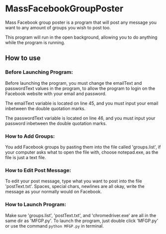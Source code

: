 # MassFacebookGroupPoster

Mass Facebook group poster is a program that will post any message you want to any amount of groups you wish to post too.

This program will run in the open background, allowing you to do anything while the program is running.

## How to use

### Before Launching Program:
Before launching the program, you must change the emailText and passwordText values in the program, to allow the program to login on the Facebook website with your email and password.

The emailText variable is located on line 45, and you must input your email inbetween the double quotation marks.

The passwordText variable is located on line 46, and you must input your password inbetween the double quotation marks.

### How to Add Groups:
You add Facebook groups by pasting them into the file called 'groups.list', if your computer asks what to open the file with, choose notepad.exe, as the file is just a text file.

### How to Edit Post Message:
To edit your post message, type what you want to post into the file 'postText.txt'. Spaces, special chars, newlines are all okay, write the message as your normally would on Facebook.

### How to Launch Program:
Make sure 'groups.list', 'postText.txt', and 'chromedriver.exe' are all in the same dir as 'MFGP.py'. To launch the program, just double click 'MFGP.py' or use the command `python MFGP.py` in terminal.
